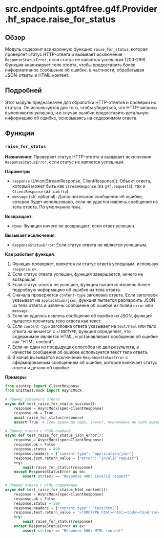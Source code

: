 # src.endpoints.gpt4free.g4f.Provider.hf_space.raise_for_status

## Обзор

Модуль содержит асинхронную функцию `raise_for_status`, которая проверяет статус HTTP-ответа и вызывает исключение `ResponseStatusError`, если статус не является успешным (200-299). Функция анализирует тело ответа, чтобы предоставить более информативное сообщение об ошибке, в частности, обрабатывая JSON-ответы и HTML-контент.

## Подробней

Этот модуль предназначен для обработки HTTP-ответов и проверки их статуса. Он используется для того, чтобы убедиться, что HTTP-запросы выполняются успешно, и в случае ошибки предоставить детальную информацию об ошибке, основываясь на содержимом ответа.

## Функции

### `raise_for_status`

**Назначение**: Проверяет статус HTTP-ответа и вызывает исключение `ResponseStatusError`, если статус не является успешным.

**Параметры**:
- `response` (Union[StreamResponse, ClientResponse]): Объект ответа, который может быть как `StreamResponse` (из `g4f.requests`), так и `ClientResponse` (из `aiohttp`).
- `message` (str, optional): Дополнительное сообщение об ошибке, которое будет использовано, если не удастся извлечь сообщение из тела ответа. По умолчанию `None`.

**Возвращает**:
- `None`: Функция ничего не возвращает, если ответ успешен.

**Вызывает исключения**:
- `ResponseStatusError`: Если статус ответа не является успешным.

**Как работает функция**:
1. Функция проверяет, является ли статус ответа успешным, используя `response.ok`.
2. Если статус ответа успешен, функция завершается, ничего не возвращая.
3. Если статус ответа не успешен, функция пытается извлечь более подробную информацию об ошибке из тела ответа.
4. Сначала проверяется `content-type` заголовка ответа. Если заголовок указывает на `application/json`, функция пытается распарсить JSON из тела ответа и извлечь сообщение об ошибке из полей `error` или `message`.
5. Если не удалось извлечь сообщение об ошибке из JSON, функция пытается прочитать тело ответа как текст.
6. Если `content-type` заголовка ответа указывает на `text/html` или тело ответа начинается с `<!DOCTYPE`, функция определяет, что содержимое является HTML, и устанавливает сообщение об ошибке как "HTML content".
7. Если ни один из предыдущих способов не дал результата, в качестве сообщения об ошибке используется текст тела ответа.
8. В конце вызывается исключение `ResponseStatusError` с сформированным сообщением об ошибке, которое включает статус ответа и детали об ошибке.

**Примеры**:

```python
from aiohttp import ClientResponse
from unittest.mock import AsyncMock

# Пример успешного ответа
async def test_raise_for_status_success():
    response = AsyncMock(spec=ClientResponse)
    response.ok = True
    await raise_for_status(response)
    assert True  # Если дошли до сюда, значит, исключение не было вызвано

# Пример ответа с JSON-ошибкой
async def test_raise_for_status_json_error():
    response = AsyncMock(spec=ClientResponse)
    response.ok = False
    response.status = 400
    response.headers = {"content-type": "application/json"}
    response.json.return_value = {"error": "Invalid request"}
    try:
        await raise_for_status(response)
    except ResponseStatusError as ex:
        assert str(ex) == "Response 400: Invalid request"

# Пример ответа с HTML-содержимым
async def test_raise_for_status_html_content():
    response = AsyncMock(spec=ClientResponse)
    response.ok = False
    response.status = 500
    response.headers = {"content-type": "text/html"}
    response.text.return_value = "<!DOCTYPE html><html><body><h1>Error</h1></body></html>"
    try:
        await raise_for_status(response)
    except ResponseStatusError as ex:
        assert str(ex) == "Response 500: HTML content"